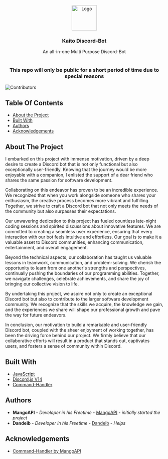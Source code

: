 <br/>
<p align="center">
  <a href="https://github.com/TheRealMangoAPI/Kaito-discord-bot">
    <img src="https://cdn.discordapp.com/attachments/1118243174725464141/1118587714208546826/Screenshot_2023-05-27_101632.png" alt="Logo" width="80" height="80">
  </a>

  <h3 align="center">Kaito Discord-Bot</h3>

  <p align="center">
    An all-in-one Multi Purpose Discord-Bot
    <br/>
    <br/>
  <h3 align="center">This repo will only be public for a short period of time due to special reasons</h3>
  </p>
</p>

![Contributors](https://img.shields.io/github/contributors/TheRealMangoAPI/Kaito-discord-bot?color=dark-green) 

## Table Of Contents

* [About the Project](#about-the-project)
* [Built With](#built-with)
* [Authors](#authors)
* [Acknowledgements](#acknowledgements)

## About The Project

I embarked on this project with immense motivation, driven by a deep desire to create a Discord bot that is not only functional but also exceptionally user-friendly. Knowing that the journey would be more enjoyable with a companion, I enlisted the support of a dear friend who shares the same passion for software development.

Collaborating on this endeavor has proven to be an incredible experience. We recognized that when you work alongside someone who shares your enthusiasm, the creative process becomes more vibrant and fulfilling. Together, we strive to craft a Discord bot that not only meets the needs of the community but also surpasses their expectations.

Our unwavering dedication to this project has fueled countless late-night coding sessions and spirited discussions about innovative features. We are committed to creating a seamless user experience, ensuring that every interaction with our bot feels intuitive and effortless. Our goal is to make it a valuable asset to Discord communities, enhancing communication, entertainment, and overall engagement.

Beyond the technical aspects, our collaboration has taught us valuable lessons in teamwork, communication, and problem-solving. We cherish the opportunity to learn from one another's strengths and perspectives, continually pushing the boundaries of our programming abilities. Together, we navigate challenges, celebrate achievements, and share the joy of bringing our collective vision to life.

By undertaking this project, we aspire not only to create an exceptional Discord bot but also to contribute to the larger software development community. We recognize that the skills we acquire, the knowledge we gain, and the experiences we share will shape our professional growth and pave the way for future endeavors.

In conclusion, our motivation to build a remarkable and user-friendly Discord bot, coupled with the sheer enjoyment of working together, has been the driving force behind our project. We firmly believe that our collaborative efforts will result in a product that stands out, captivates users, and fosters a sense of community within Discord.

## Built With



* [JavaScript](https://www.w3schools.com/js/)
* [Discord.js V14](https://discord.js.org/)
* [Command-Handler](https://github.com/TheRealMangoAPI/command-handler)



## Authors

* **MangoAPI** - *Developer in his Freetime* - [MangoAPI](https://github.com/TheRealMangoAPI) - *initially started the project*
* **Dandeib** - *Developer in his Freetime* - [Dandeib](https://github.com/Dandeib) - *Helps*

## Acknowledgements

* [Command-Handler by MangoAPI](https://github.com/TheRealMangoAPI/command-handler)
